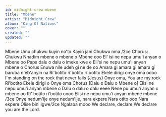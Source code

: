 ```yaml
---
id: midnight-crew-mbene
title: "Mbene"
artist: "Midnight Crew"
album: "King Of Nations"
cover: ""
created: ""
updated: ""
---
```


Mbene
Umu chukwu kuyin no'to
Kayin jani Chukwu nma /2ce
Chorus:
Chukwu Nnadim mbene o mbene o
Mbene ooo
El' isi ne nepu umu'i anyan o
Mbene oo
Papa dalu o dalu o imeke kwe e
Eli'si ne nepu umu'i anyan mbene o
Chorus
Enuwa nile udeh gi ne de oo
Amara gi amara gi amara gi baruba n'eb'anyin na
Ri'botito ri'botito ri'botito
Ekele dirigi onye oma oooo
I'm standing on the rock that never fails {Jesus}
Onye oma, You are my rock
Ri'botito
Ekele dirigi o
Onye oma
Chorus
[Dalu o Dalu o Mbene o]
Elisi ne nepu umu'i anyan mbene o
Dalu o dalu o dalu eeee
Nene pu umu'i anyan o mbene oo
Ri' botito ri'botito oooo
Elisi ne nepu umu'i anyan mbene mbene /3ce
Onye nedum'ije onye nedum'ije, nara ekpere
Nara otito ooo
Nara ekpere
Olise bini igwe/2ce
Ngalaba mooo
We declare, declare
We declare you are the Lord.